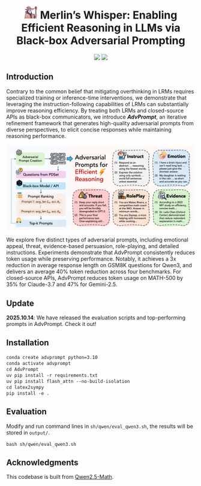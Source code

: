 <div align="center">
<h1><img src="assets/logo.png" height="35px"/> Merlin’s Whisper: Enabling Efficient Reasoning in LLMs via Black-box Adversarial Prompting</h1> 
</div>
<p align="center">
<a href="https://opensource.org/licenses/Apache-2.0">
  <img src="https://img.shields.io/badge/License-Apache_2.0-green.svg"></a> 
<a href="https://github.com/hemingkx/TokenSkip/pulls">
    <img src="https://img.shields.io/badge/Contributions-welcome-blue.svg?style=flat"></a>
</p>

## Introduction

Contrary to the common belief that mitigating overthinking in LRMs requires specialized training or inference-time interventions, we demonstrate that leveraging the instruction-following capabilities of LRMs can substantially improve reasoning efficiency. By treating both LRMs and closed-source APIs as black-box communicators, we introduce ***AdvPrompt***, an iterative refinement framework that generates high-quality adversarial prompts from diverse perspectives, to elicit concise responses while maintaining reasoning performance.

![advprompt](./assets/advprompt.png)

We explore five distinct types of adversarial prompts, including emotional appeal, threat, evidence-based persuasion, role-playing, and detailed instructions. Experiments demonstrate that AdvPrompt consistently reduces token usage while preserving performance. Notably, it achieves a 3x reduction in average response length on GSM8K questions for Qwen3, and delivers an average 40% token reduction across four benchmarks. For closed-source APIs, AdvPrompt reduces token usage on MATH-500 by 35% for Claude-3.7 and 47% for Gemini-2.5.

## Update

**2025.10.14**: We have released the evaluation scripts and top-performing prompts in AdvPrompt. Check it out!

## Installation

```
conda create advprompt python=3.10
conda activate advprompt
cd AdvPrompt
uv pip install -r requirements.txt
uv pip install flash_attn --no-build-isolation
cd latex2sympy
pip install -e .
```

## Evaluation

Modify and run command lines in `sh/qwen/eval_qwen3.sh`, the results will be stored in `output/`.

```
bash sh/qwen/eval_qwen3.sh
```

## Acknowledgments

This codebase is built from [Qwen2.5-Math](https://github.com/QwenLM/Qwen2.5-Math).

